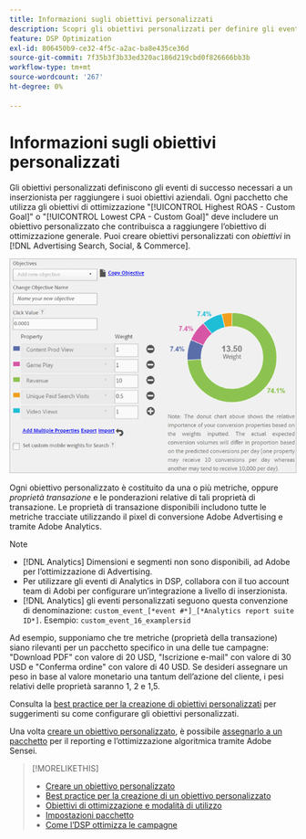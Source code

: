 ```yaml
---
title: Informazioni sugli obiettivi personalizzati
description: Scopri gli obiettivi personalizzati per definire gli eventi di successo in pacchetti ottimizzati per il CPA più basso o il ROAS più alto.
feature: DSP Optimization
exl-id: 806450b9-ce32-4f5c-a2ac-ba8e435ce36d
source-git-commit: 7f35b3f3b33ed320ac186d219cbd0f826666bb3b
workflow-type: tm+mt
source-wordcount: '267'
ht-degree: 0%

---
```


# Informazioni sugli obiettivi personalizzati

Gli obiettivi personalizzati definiscono gli eventi di successo necessari a un inserzionista per raggiungere i suoi obiettivi aziendali. Ogni pacchetto che utilizza gli obiettivi di ottimizzazione &quot;[!UICONTROL Highest ROAS - Custom Goal]&quot; o &quot;[!UICONTROL Lowest CPA - Custom Goal]&quot; deve includere un obiettivo personalizzato che contribuisca a raggiungere l’obiettivo di ottimizzazione generale. Puoi creare obiettivi personalizzati con *obiettivi* in [!DNL Advertising Search, Social, & Commerce].

![obiettivi personalizzati](/help/dsp/assets/objective-goals.png)

Ogni obiettivo personalizzato è costituito da una o più metriche, oppure *proprietà transazione* e le ponderazioni relative di tali proprietà di transazione. Le proprietà di transazione disponibili includono tutte le metriche tracciate utilizzando il pixel di conversione Adobe Advertising e tramite Adobe Analytics.

>[!NOTE]
>
>* [!DNL Analytics] Dimensioni e segmenti non sono disponibili, ad Adobe per l’ottimizzazione di Advertising.
>* Per utilizzare gli eventi di Analytics in DSP, collabora con il tuo account team di Adobi per configurare un’integrazione a livello di inserzionista.
>* [!DNL Analytics] gli eventi personalizzati seguono questa convenzione di denominazione: `custom_event_[*event #*]_[*Analytics report suite ID*]`. Esempio: `custom_event_16_examplersid`


Ad esempio, supponiamo che tre metriche (proprietà della transazione) siano rilevanti per un pacchetto specifico in una delle tue campagne: &quot;Download PDF&quot; con valore di 20 USD, &quot;Iscrizione e-mail&quot; con valore di 30 USD e &quot;Conferma ordine&quot; con valore di 40 USD. Se desideri assegnare un peso in base al valore monetario una tantum dell’azione del cliente, i pesi relativi delle proprietà saranno 1, 2 e 1,5.

Consulta la [best practice per la creazione di obiettivi personalizzati](custom-goal-best-practices.md) per suggerimenti su come configurare gli obiettivi personalizzati.

Una volta [creare un obiettivo personalizzato](custom-goal-create.md), è possibile [assegnarlo a un pacchetto](/help/dsp/campaign-management/packages/package-settings.md) per il reporting e l’ottimizzazione algoritmica tramite Adobe Sensei.

>[!MORELIKETHIS]
>
>* [Creare un obiettivo personalizzato](custom-goal-create.md)
>* [Best practice per la creazione di un obiettivo personalizzato](custom-goal-best-practices.md)
>* [Obiettivi di ottimizzazione e modalità di utilizzo](optimization-goals.md)
>* [Impostazioni pacchetto](/help/dsp/campaign-management/packages/package-settings.md)
> * [Come l’DSP ottimizza le campagne](optimization-how-dsp-optimizes-campaigns.md)

